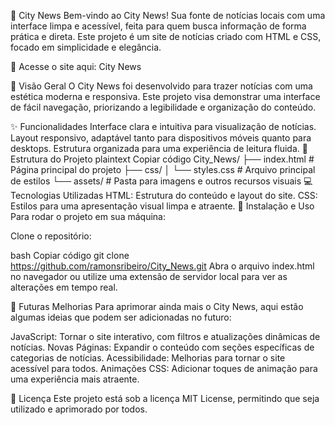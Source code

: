 🌆 City News
Bem-vindo ao City News! Sua fonte de notícias locais com uma interface limpa e acessível, feita para quem busca informação de forma prática e direta. Este projeto é um site de notícias criado com HTML e CSS, focado em simplicidade e elegância.

🔗 Acesse o site aqui: City News

📖 Visão Geral
O City News foi desenvolvido para trazer notícias com uma estética moderna e responsiva. Este projeto visa demonstrar uma interface de fácil navegação, priorizando a legibilidade e organização do conteúdo.

✨ Funcionalidades
Interface clara e intuitiva para visualização de notícias.
Layout responsivo, adaptável tanto para dispositivos móveis quanto para desktops.
Estrutura organizada para uma experiência de leitura fluida.
📂 Estrutura do Projeto
plaintext
Copiar código
City_News/
├── index.html           # Página principal do projeto
├── css/
│   └── styles.css       # Arquivo principal de estilos
└── assets/              # Pasta para imagens e outros recursos visuais
💻 Tecnologias Utilizadas
HTML: Estrutura do conteúdo e layout do site.
CSS: Estilos para uma apresentação visual limpa e atraente.
🚀 Instalação e Uso
Para rodar o projeto em sua máquina:

Clone o repositório:

bash
Copiar código
git clone https://github.com/ramonsribeiro/City_News.git
Abra o arquivo index.html no navegador ou utilize uma extensão de servidor local para ver as alterações em tempo real.

🔮 Futuras Melhorias
Para aprimorar ainda mais o City News, aqui estão algumas ideias que podem ser adicionadas no futuro:

JavaScript: Tornar o site interativo, com filtros e atualizações dinâmicas de notícias.
Novas Páginas: Expandir o conteúdo com seções específicas de categorias de notícias.
Acessibilidade: Melhorias para tornar o site acessível para todos.
Animações CSS: Adicionar toques de animação para uma experiência mais atraente.

📜 Licença
Este projeto está sob a licença MIT License, permitindo que seja utilizado e aprimorado por todos.
